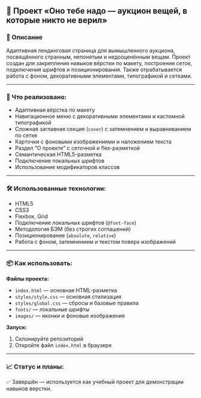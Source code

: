 ## 🎨 Проект «Оно тебе надо — аукцион вещей, в которые никто не верил»

### 📌 Описание

Адаптивная лендинговая страница для вымышленного аукциона, посвящённого странным, непонятым и недооценённым вещам. Проект создан для закрепления навыков вёрстки по макету, построения сеток, подключения шрифтов и позиционирования. Также отрабатывается работа с фоном, декоративными элементами, типографикой и сетками.

---

### 🚀 Что реализовано:

- Адаптивная вёрстка по макету
- Навигационное меню с декоративными элементами и кастомной типографикой
- Сложная заглавная секция (`cover`) с затемнением и выравниванием по сетке
- Карточки с фоновыми изображениями и наложением текста
- Раздел “О проекте” с сеточной и flex-разметкой
- Семантическая HTML5-разметка
- Подключение локальных шрифтов
- Использование модификаторов классов

---

### 🛠 Использованные технологии:

- HTML5  
- CSS3  
- Flexbox, Grid  
- Подключение локальных шрифтов (`@font-face`)  
- Методология БЭМ (без строгих соглашений)  
- Позиционирование (`absolute`, `relative`)  
- Работа с фоном, затемнением и текстом поверх изображений

---

### 📦 Как использовать:

**Файлы проекта:**

- `index.html` — основная HTML-разметка  
- `styles/style.css` — основная стилизация  
- `styles/global.css` — сбросы и базовые правила  
- `fonts/` — локальные шрифты  
- `images/` — иконки и фоновые изображения

**Запуск:**

1. Склонируйте репозиторий  
2. Откройте файл `index.html` в браузере

---

### 📈 Статус и планы:

✅ Завершён — используется как учебный проект для демонстрации навыков верстки.  


